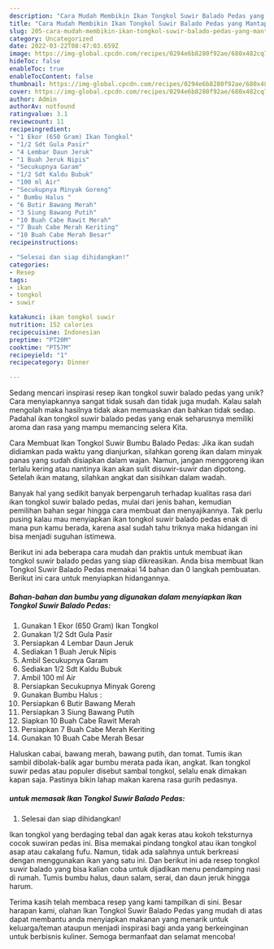 ```yaml
---
description: "Cara Mudah Membikin Ikan Tongkol Suwir Balado Pedas yang Mantap"
title: "Cara Mudah Membikin Ikan Tongkol Suwir Balado Pedas yang Mantap"
slug: 205-cara-mudah-membikin-ikan-tongkol-suwir-balado-pedas-yang-mantap
category: Uncategorized
date: 2022-03-22T08:47:03.659Z
image: https://img-global.cpcdn.com/recipes/0294e6b8280f92ae/680x482cq70/ikan-tongkol-suwir-balado-pedas-foto-resep-utama.jpg
hideToc: false
enableToc: true
enableTocContent: false
thumbnail: https://img-global.cpcdn.com/recipes/0294e6b8280f92ae/680x482cq70/ikan-tongkol-suwir-balado-pedas-foto-resep-utama.jpg
cover: https://img-global.cpcdn.com/recipes/0294e6b8280f92ae/680x482cq70/ikan-tongkol-suwir-balado-pedas-foto-resep-utama.jpg
author: Admin
authorAv: notfound
ratingvalue: 3.1
reviewcount: 11
recipeingredient:
- "1 Ekor (650 Gram) Ikan Tongkol"
- "1/2 Sdt Gula Pasir"
- "4 Lembar Daun Jeruk"
- "1 Buah Jeruk Nipis"
- "Secukupnya Garam"
- "1/2 Sdt Kaldu Bubuk"
- "100 ml Air"
- "Secukupnya Minyak Goreng"
- " Bumbu Halus "
- "6 Butir Bawang Merah"
- "3 Siung Bawang Putih"
- "10 Buah Cabe Rawit Merah"
- "7 Buah Cabe Merah Keriting"
- "10 Buah Cabe Merah Besar"
recipeinstructions:

- "Selesai dan siap dihidangkan!"
categories:
- Resep
tags:
- ikan
- tongkol
- suwir

katakunci: ikan tongkol suwir 
nutrition: 152 calories
recipecuisine: Indonesian
preptime: "PT20M"
cooktime: "PT57M"
recipeyield: "1"
recipecategory: Dinner

---
```





Sedang mencari inspirasi resep ikan tongkol suwir balado pedas yang unik? Cara menyiapkannya sangat tidak susah dan tidak juga mudah. Kalau salah mengolah maka hasilnya tidak akan memuaskan dan bahkan tidak sedap. Padahal ikan tongkol suwir balado pedas yang enak seharusnya memiliki aroma dan rasa yang mampu memancing selera Kita.





Cara Membuat Ikan Tongkol Suwir Bumbu Balado Pedas: Jika ikan sudah didiamkan pada waktu yang dianjurkan, silahkan goreng ikan dalam minyak panas yang sudah disiapkan dalam wajan. Namun, jangan menggoreng ikan terlalu kering atau nantinya ikan akan sulit disuwir-suwir dan dipotong. Setelah ikan matang, silahkan angkat dan sisihkan dalam wadah.

Banyak hal yang sedikit banyak berpengaruh terhadap kualitas rasa dari ikan tongkol suwir balado pedas, mulai dari jenis bahan, kemudian pemilihan bahan segar hingga cara membuat dan menyajikannya. Tak perlu pusing kalau mau menyiapkan ikan tongkol suwir balado pedas enak di mana pun kamu berada, karena asal sudah tahu triknya maka hidangan ini bisa menjadi suguhan istimewa.






Berikut ini ada beberapa cara mudah dan praktis untuk membuat ikan tongkol suwir balado pedas yang siap dikreasikan. Anda bisa membuat Ikan Tongkol Suwir Balado Pedas memakai 14 bahan dan 0 langkah pembuatan. Berikut ini cara untuk menyiapkan hidangannya.

<!--inarticleads1-->

##### Bahan-bahan dan bumbu yang digunakan dalam menyiapkan Ikan Tongkol Suwir Balado Pedas:

1. Gunakan 1 Ekor (650 Gram) Ikan Tongkol
1. Gunakan 1/2 Sdt Gula Pasir
1. Persiapkan 4 Lembar Daun Jeruk
1. Sediakan 1 Buah Jeruk Nipis
1. Ambil Secukupnya Garam
1. Sediakan 1/2 Sdt Kaldu Bubuk
1. Ambil 100 ml Air
1. Persiapkan Secukupnya Minyak Goreng
1. Gunakan  Bumbu Halus :
1. Persiapkan 6 Butir Bawang Merah
1. Persiapkan 3 Siung Bawang Putih
1. Siapkan 10 Buah Cabe Rawit Merah
1. Persiapkan 7 Buah Cabe Merah Keriting
1. Gunakan 10 Buah Cabe Merah Besar


Haluskan cabai, bawang merah, bawang putih, dan tomat. Tumis ikan sambil dibolak-balik agar bumbu merata pada ikan, angkat. Ikan tongkol suwir pedas atau populer disebut sambal tongkol, selalu enak dimakan kapan saja. Pastinya bikin lahap makan karena rasa gurih pedasnya. 

<!--inarticleads2-->

#####  untuk memasak Ikan Tongkol Suwir Balado Pedas:


1. Selesai dan siap dihidangkan!

Ikan tongkol yang berdaging tebal dan agak keras atau kokoh teksturnya cocok suwiran pedas ini. Bisa memakai pindang tongkol atau ikan tongkol asap atau cakalang fufu. Namun, tidak ada salahnya untuk berkreasi dengan menggunakan ikan yang satu ini. Dan berikut ini ada resep tongkol suwir balado yang bisa kalian coba untuk dijadikan menu pendamping nasi di rumah. Tumis bumbu halus, daun salam, serai, dan daun jeruk hingga harum. 

Terima kasih telah membaca resep yang kami tampilkan di sini. Besar harapan kami, olahan Ikan Tongkol Suwir Balado Pedas yang mudah di atas dapat membantu anda menyiapkan makanan yang menarik untuk keluarga/teman ataupun menjadi inspirasi bagi anda yang berkeinginan untuk berbisnis kuliner. Semoga bermanfaat dan selamat mencoba!
